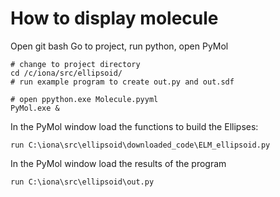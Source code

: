 # How to display molecule

Open git bash
Go to project, run python, open PyMol

```
# change to project directory
cd /c/iona/src/ellipsoid/
# run example program to create out.py and out.sdf

# open ppython.exe Molecule.pyyml
PyMol.exe &
```

In the PyMol window load the functions to build the Ellipses:
```
run C:\iona\src\ellipsoid\downloaded_code\ELM_ellipsoid.py
```

In the PyMol window load the results of the program
```
run C:\iona\src\ellipsoid\out.py
```
